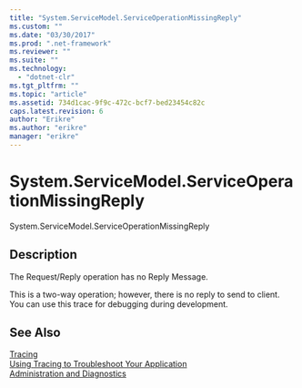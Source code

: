 ```yaml
---
title: "System.ServiceModel.ServiceOperationMissingReply"
ms.custom: ""
ms.date: "03/30/2017"
ms.prod: ".net-framework"
ms.reviewer: ""
ms.suite: ""
ms.technology: 
  - "dotnet-clr"
ms.tgt_pltfrm: ""
ms.topic: "article"
ms.assetid: 734d1cac-9f9c-472c-bcf7-bed23454c82c
caps.latest.revision: 6
author: "Erikre"
ms.author: "erikre"
manager: "erikre"
---
```

# System.ServiceModel.ServiceOperationMissingReply
System.ServiceModel.ServiceOperationMissingReply  
  
## Description  
 The Request/Reply operation has no Reply Message.  
  
 This is a two-way operation; however, there is no reply to send to client. You can use this trace for debugging during development.  
  
## See Also  
 [Tracing](../../../../../docs/framework/wcf/diagnostics/tracing/index.md)   
 [Using Tracing to Troubleshoot Your Application](../../../../../docs/framework/wcf/diagnostics/tracing/using-tracing-to-troubleshoot-your-application.md)   
 [Administration and Diagnostics](../../../../../docs/framework/wcf/diagnostics/index.md)
